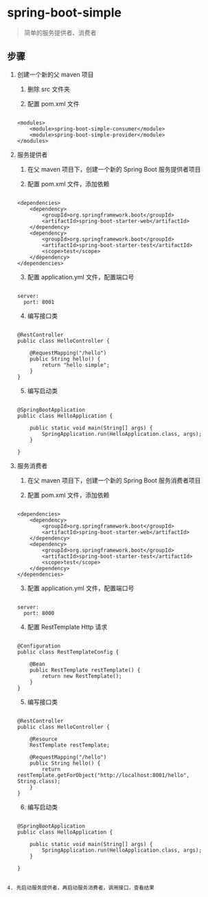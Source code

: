# spring-boot-simple

> 简单的服务提供者、消费者

## 步骤

1. 创建一个新的父 maven 项目
	
	1. 删除 src 文件夹
	
	2. 配置 pom.xml 文件
	
	```
	
	<modules>
        <module>spring-boot-simple-consumer</module>
        <module>spring-boot-simple-provider</module>
    </modules>
	
	```

2. 服务提供者

	1. 在父 maven 项目下，创建一个新的 Spring Boot 服务提供者项目
	
	2. 配置 pom.xml 文件，添加依赖

	```
	
	<dependencies>
	    <dependency>
	        <groupId>org.springframework.boot</groupId>
	        <artifactId>spring-boot-starter-web</artifactId>
	    </dependency>
		<dependency>
	        <groupId>org.springframework.boot</groupId>
	        <artifactId>spring-boot-starter-test</artifactId>
	        <scope>test</scope>
	    </dependency>
	</dependencies>
	
	```
	
	3. 配置 application.yml 文件，配置端口号
	
	```
	
	server:
	  port: 8001
	
	```
	
	4. 编写接口类
	
	```
	
	@RestController
	public class HelloController {
	
	    @RequestMapping("/hello")
	    public String hello() {
	        return "hello simple";
	    }
	}
	
	```
	
	5. 编写启动类
	
	```
	
	@SpringBootApplication
	public class HelloApplication {
	
	    public static void main(String[] args) {
	        SpringApplication.run(HelloApplication.class, args);
	    }
	
	}
	
	```

3. 服务消费者

	1. 在父 maven 项目下，创建一个新的 Spring Boot 服务消费者项目
	
	2. 配置 pom.xml 文件，添加依赖

	```
	
	<dependencies>
	    <dependency>
	        <groupId>org.springframework.boot</groupId>
	        <artifactId>spring-boot-starter-web</artifactId>
	    </dependency>
		<dependency>
	        <groupId>org.springframework.boot</groupId>
	        <artifactId>spring-boot-starter-test</artifactId>
	        <scope>test</scope>
	    </dependency>
	</dependencies>
	
	```
	
	3. 配置 application.yml 文件，配置端口号
	
	```
	
	server:
	  port: 8000
	
	```
	
	4. 配置 RestTemplate Http 请求
	
	```
	
	@Configuration
	public class RestTemplateConfig {
	
	    @Bean
	    public RestTemplate restTemplate() {
	        return new RestTemplate();
	    }
	}
	
	```

	5. 编写接口类
	
	```
	
	@RestController
	public class HelloController {
	
	    @Resource
	    RestTemplate restTemplate;
	
	    @RequestMapping("/hello")
	    public String hello() {
	        return restTemplate.getForObject("http://localhost:8001/hello", String.class);
	    }
	}
	
	```
	
	6. 编写启动类
	
	```
	
	@SpringBootApplication
	public class HelloApplication {
	
	    public static void main(String[] args) {
	        SpringApplication.run(HelloApplication.class, args);
	    }
	
	}
	
	```
```

4. 先启动服务提供者，再启动服务消费者，调用接口，查看结果